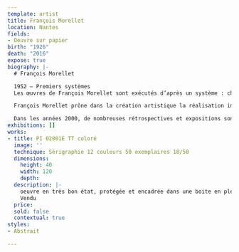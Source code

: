 ```yaml
---
template: artist
title: François Morellet
location: Nantes
fields:
- Oeuvre sur papier
birth: "1926"
death: "2016"
expose: true
biography: |-
  # François Morellet

  1952 – Premiers systèmes
  Les œuvres de François Morellet sont exécutés d’après un système : chaque choix est défini par un principe établi par avance. Il veut par là donner l’impression de contrôler la création artistique tout en laissant une part de hasard, ce qui donne un tableau imprévisible. Il utilise des formes simples, un petit nombre de couleurs en aplats, et des compositions élémentaires (juxtaposition, superposition, hasard, interférence, fragmentation). Il crée ainsi ses premières  » trames », des réseaux de lignes parallèles noires superposées selon un ordre déterminé qui recouvrent toute la surface des tableaux.

  François Morellet prône dans la création artistique la réalisation impersonnelle, le mouvement, les séries programmées et le jeu. Il utilise de multiples supports comme matériaux (toiles, tableaux, adhésifs, néons, surfaces de bâtiments, etc.). Il touche parfois les domaines de l’installation et de l’environnement. L’application rigoureuse des mathématiques et des notions de géométrie permettent de classer cet artiste dans l’art minimal. Il invente des règles, parfois absurdes, et laisse une grande place au hasard, ce qui donne des œuvres souvent pleines d’humour qui peuvent se construire à l’infini. Ces ensembles de règles, qui forment des systèmes, permettent de démythifier l’œuvre d’art car il n’y a plus, ou peu, de subjectivité et d’émotion dans la création. François Morellet explique ses systèmes dans les titres de ses œuvres, la démarche employée est donc encore plus compréhensible.

  Dans les années 2000, de nombreuses rétrospectives et expositions sont organisées en Europe (Galerie nationale du Jeu de Paume à Paris, musée Matisse du Cateau-Cambrésis, espace du Stiftung für Konkrete Kunst de Reutlingen en Allemagne…), au Brésil (Fondation Hélio Oiticica de Rio de Janeiro) . En 2010, il est le deuxième artiste vivant à réaliser une œuvre pérenne  au Musée du Louvre. En 2011, son exposition « Réinstallations » au Centre Pompidou est sa 455ème exposition personnelle.
exhibitions: []
works:
- title: PI 02001E TT coloré
  image: ''
  technique: Sérigraphie 12 couleurs 50 exemplaires 18/50
  dimensions:
    height: 40
    width: 120
    depth: 
  description: |-
    oeuvre en très bon état, protégée et encadrée dans une boite en plexi du format de l'oeuvre.
    Vendu
  price: 
  sold: false
  contextual: true
styles:
- Abstrait

---
```

